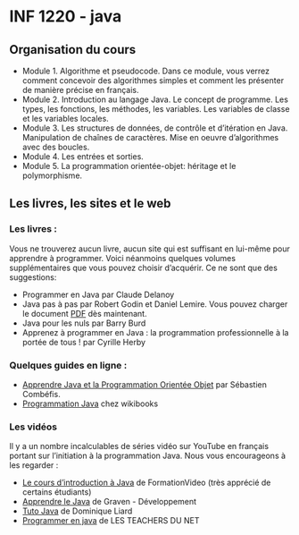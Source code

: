 # INF 1220 - java

## Organisation du cours

- Module 1. Algorithme et pseudocode. Dans ce module, vous verrez comment concevoir des algorithmes simples et comment les présenter de manière précise en français.
- Module 2. Introduction au langage Java. Le concept de programme. Les types, les fonctions, les méthodes, les variables. Les variables de classe et les variables locales.
- Module 3. Les structures de données, de contrôle et d’itération en Java. Manipulation de chaînes de caractères. Mise en oeuvre d’algorithmes avec des boucles.
- Module 4. Les entrées et sorties.
- Module 5. La programmation orientée-objet: héritage et le polymorphisme.

## Les livres, les sites et le web

### Les livres :

Vous ne trouverez aucun livre, aucun site qui est suffisant en lui-même pour apprendre à programmer. Voici néanmoins quelques volumes supplémentaires que vous pouvez choisir d’acquérir. Ce ne sont que des suggestions:

- Programmer en Java par Claude Delanoy
- Java pas à pas par Robert Godin et Daniel Lemire. Vous pouvez charger le document [PDF](https://github.com/RobertGodin/JavaPasAPas/raw/master/JavaPasAPas.pdf) dès maintenant.
- Java pour les nuls par Barry Burd
- Apprenez à programmer en Java : la programmation professionnelle à la portée de tous ! par Cyrille Herby

### Quelques guides en ligne :
- [Apprendre Java et la Programmation Orientée Objet](https://www.ukonline.be/cours/java/apprendre-java) par Sébastien Combéfis.
- [Programmation Java](https://fr.wikibooks.org/wiki/Programmation_Java) chez wikibooks

### Les vidéos

Il y a un nombre incalculables de séries vidéo sur YouTube en français portant sur l’initiation à la programmation Java. Nous vous encourageons à les regarder :

- [Le cours d’introduction à Java](https://www.youtube.com/playlist?list=PLrSOXFDHBtfHkq8dd3BbSaopVgRSYtgPv) de FormationVideo (très apprécié de certains étudiants)
- [Apprendre le Java](https://www.youtube.com/playlist?list=PLMS9Cy4Enq5LKYxJmD1ZIu3C7f3vA00hM) de Graven - Développement
- [Tuto Java](https://www.youtube.com/playlist?list=PLBNheBxhHLQxfJhoz193-dRwvc2rl8AOW) de Dominique Liard
- [Programmer en java](https://www.youtube.com/playlist?list=PLlxQJeQRaKDRnvgIvfHTV6ZY8M2eurH95) de LES TEACHERS DU NET
